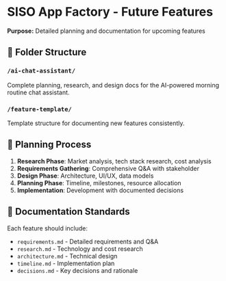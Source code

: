# SISO App Factory - Future Features
**Purpose:** Detailed planning and documentation for upcoming features

## 📁 Folder Structure

### `/ai-chat-assistant/`
Complete planning, research, and design docs for the AI-powered morning routine chat assistant.

### `/feature-template/`
Template structure for documenting new features consistently.

## 🎯 Planning Process

1. **Research Phase**: Market analysis, tech stack research, cost analysis
2. **Requirements Gathering**: Comprehensive Q&A with stakeholder
3. **Design Phase**: Architecture, UI/UX, data models
4. **Planning Phase**: Timeline, milestones, resource allocation
5. **Implementation**: Development with documented decisions

## 📝 Documentation Standards

Each feature should include:
- `requirements.md` - Detailed requirements and Q&A
- `research.md` - Technology and cost research  
- `architecture.md` - Technical design
- `timeline.md` - Implementation plan
- `decisions.md` - Key decisions and rationale